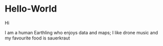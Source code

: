 # Hello-World

Hi

I am a human Earthling who enjoys data and maps;
I like drone music and my favourite food is sauerkraut
